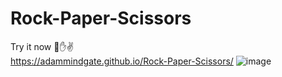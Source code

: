 # Rock-Paper-Scissors
Try it now 👊✋✌ </br>
https://adammindgate.github.io/Rock-Paper-Scissors/
![image](https://user-images.githubusercontent.com/78859273/212488458-79de9501-5f9e-4ee8-a94a-5020e71231b0.png)

